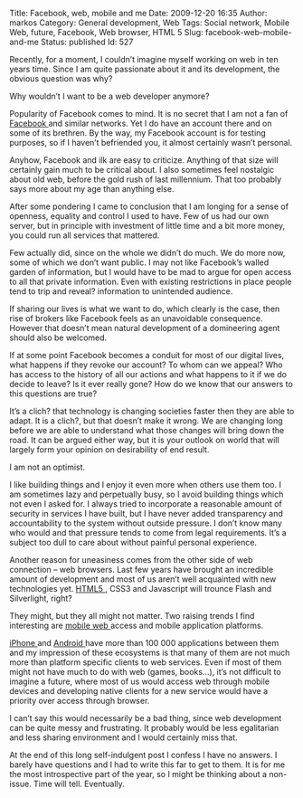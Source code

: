 Title: Facebook, web, mobile and me
Date: 2009-12-20 16:35
Author: markos
Category: General development, Web
Tags: Social network, Mobile Web, future, Facebook, Web browser, HTML 5
Slug: facebook-web-mobile-and-me
Status: published
Id: 527

<div>
 <p>
  Recently, for a moment, I couldn’t imagine myself working on web in ten years time. Since I am quite passionate about it and its development, the obvious question was why?
 </p>
 <p>
  Why wouldn’t I want to be a web developer anymore?
 </p>
 <p>
  Popularity of Facebook comes to mind. It is no secret that I am not a fan of
  <a class="zem_slink" href="http://facebook.com" rel="homepage" title="Facebook">
   Facebook
  </a>
  and similar networks. Yet I do have an account there and on some of its brethren. By the way, my Facebook account is for testing purposes, so if I haven’t befriended you, it almost certainly wasn’t personal.
 </p>
 <p>
  Anyhow, Facebook and ilk are easy to criticize. Anything of that size will certainly gain much to be critical about. I also sometimes feel nostalgic about old web, before the gold rush of last millennium. That too probably says more about my age than anything else.
 </p>
 <p>
  After some pondering I came to conclusion that I am longing for a sense of openness, equality and control I used to have. Few of us had our own server, but in principle with investment of little time and a bit more money, you could run all services that mattered.
 </p>
 <p>
  Few actually did, since on the whole we didn’t do much. We do more now, some of which we don’t want public. I may not like Facebook’s walled garden of information, but I would have to be mad to argue for open access to all that private information. Even with existing restrictions in place people tend to trip and reveal? information to unintended audience.
 </p>
 <p>
  If sharing our lives is what we want to do, which clearly is the case, then rise of brokers like Facebook feels as an unavoidable consequence. However that doesn’t mean natural development of a domineering agent should also be welcomed.
 </p>
 <p>
  If at some point Facebook becomes a conduit for most of our digital lives, what happens if they revoke our account? To whom can we appeal? Who has access to the history of all our actions and what happens to it if we do decide to leave? Is it ever really gone? How do we know that our answers to this questions are true?
 </p>
 <p>
  It’s a clich? that technology is changing societies faster then they are able to adapt. It is a clich?, but that doesn’t make it wrong. We are changing long before we are able to understand what those changes will bring down the road. It can be argued either way, but it is your outlook on world that will largely form your opinion on desirability of end result.
 </p>
 <p>
  I am not an optimist.
 </p>
 <p>
  I like building things and I enjoy it even more when others use them too. I am sometimes lazy and perpetually busy, so I avoid building things which not even I asked for. I always tried to incorporate a reasonable amount of security in services I have built, but I have never added transparency and accountability to the system without outside pressure. I don’t know many who would and that pressure tends to come from legal requirements. It’s a subject too dull to care about without painful personal experience.
 </p>
 <p>
  Another reason for uneasiness comes from the other side of web connection – web browsers. Last few years have brought an incredible amount of development and most of us aren’t well acquainted with new technologies yet.
  <a class="zem_slink" href="http://en.wikipedia.org/wiki/HTML_5" rel="wikipedia" title="HTML 5">
   HTML5
  </a>
  , CSS3 and Javascript will trounce Flash and Silverlight, right?
 </p>
 <p>
  They might, but they all might not matter. Two raising trends I find interesting are
  <a class="zem_slink" href="http://en.wikipedia.org/wiki/Mobile_Web" rel="wikipedia" title="Mobile Web">
   mobile web
  </a>
  access and mobile application platforms.
 </p>
 <p>
  <a class="zem_slink" href="http://www.apple.com/iphone" rel="homepage" title="iPhone">
   iPhone
  </a>
  and
  <a class="zem_slink" href="http://code.google.com/android/" rel="homepage" title="Android">
   Android
  </a>
  have more than 100 000 applications between them and my impression of these ecosystems is that many of them are not much more than platform specific clients to web services. Even if most of them might not have much to do with web (games, books…), it’s not difficult to imagine a future, where most of us would access web through mobile devices and developing native clients for a new service would have a priority over access through browser.
 </p>
 <p>
  I can’t say this would necessarily be a bad thing, since web development can be quite messy and frustrating. It probably would be less egalitarian and less sharing environment and I would certainly miss that.
 </p>
 <p>
  At the end of this long self-indulgent post I confess I have no answers. I barely have questions and I had to write this far to get to them. It is for me the most introspective part of the year, so I might be thinking about a non-issue. Time will tell. Eventually.
 </p>
</div>

